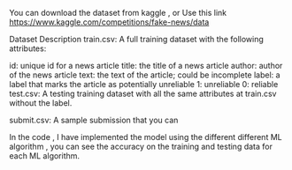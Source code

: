 You can download the dataset from kaggle , or Use this link https://www.kaggle.com/competitions/fake-news/data


Dataset Description
train.csv: A full training dataset with the following attributes:

id: unique id for a news article
title: the title of a news article
author: author of the news article
text: the text of the article; could be incomplete
label: a label that marks the article as potentially unreliable
1: unreliable
0: reliable
test.csv: A testing training dataset with all the same attributes at train.csv without the label.

submit.csv: A sample submission that you can

In the code , I have implemented the model using the different different ML algorithm , you can see the accuracy on the training and testing data for each ML algorithm.
